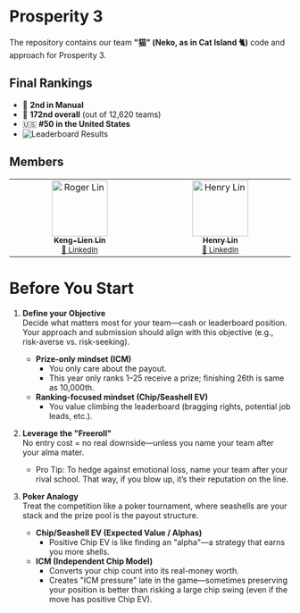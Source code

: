 # Prosperity 3

The repository contains our team **"猫" (Neko, as in Cat Island 🐈)** code and approach for Prosperity 3.

## Final Rankings
- 🧠 **2nd in Manual**  
- 🏅 **172nd overall** (out of 12,620 teams)  
- 🇺🇸 **#50 in the United States**
- ![Leaderboard Results](Images/leaderboard.jpg)

## Members
<table>
  <tbody>
    <tr>
      <td align="center" valign="top" width="14.28%">
        <a href="https://github.com/kengll">
          <img src="https://avatars.githubusercontent.com/u/98373624?v=4?s=100" width="100px;" alt="Roger Lin"/>
          <br /><sub><b>Keng-Lien Lin</b></sub></a>
        <br /><sub><a href="https://www.linkedin.com/in/roger620/" title="LinkedIn">🔗 LinkedIn</a></sub>
      </td>
      <td align="center" valign="top" width="14.28%">
        <a href="https://github.com/hlm01">
          <img src="https://avatars.githubusercontent.com/u/35647316?v=4?s=100" width="100px;" alt="Henry Lin"/>
          <br /><sub><b>Henry Lin</b></sub></a>
        <br /><sub><a href="https://www.linkedin.com/in/henry-lin-122a7622b/" title="LinkedIn">🔗 LinkedIn</a></sub>
      </td>
    </tr>
  </tbody>
</table>

# Before You Start

1. **Define your Objective**  
   Decide what matters most for your team—cash or leaderboard position. Your approach and submission should align with this objective (e.g., risk-averse vs. risk-seeking).  
   - **Prize-only mindset (ICM)**  
     - You only care about the payout.  
     - This year only ranks 1–25 receive a prize; finishing 26th is same as 10,000th.  
   - **Ranking-focused mindset (Chip/Seashell EV)**  
     - You value climbing the leaderboard (bragging rights, potential job leads, etc.).  

2. **Leverage the "Freeroll"**  
   No entry cost = no real downside—unless you name your team after your alma mater.  
   - Pro Tip: To hedge against emotional loss, name your team after your rival school. That way, if you blow up, it’s their reputation on the line.

3. **Poker Analogy**  
   Treat the competition like a poker tournament, where seashells are your stack and the prize pool is the payout structure.  
   - **Chip/Seashell EV (Expected Value / Alphas)**  
     - Positive Chip EV is like finding an "alpha"—a strategy that earns you more shells.  
   - **ICM (Independent Chip Model)**  
     - Converts your chip count into its real-money worth.  
     - Creates "ICM pressure" late in the game—sometimes preserving your position is better than risking a large chip swing (even if the move has positive Chip EV).


